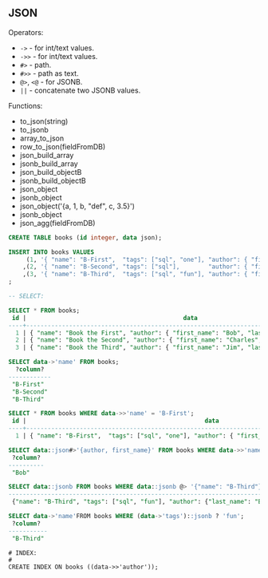 JSON
-

Operators:

* `->` - for int/text values.
* `->>` - for int/text values.
* `#>` - path.
* `#>>` - path as text.
* `@>`, `<@` - for JSONB.
* `||` - concatenate two JSONB values.

Functions:

* to_json(string)
* to_jsonb
* array_to_json
* row_to_json(fieldFromDB)
* json_build_array
* jsonb_build_array
* json_build_objectB
* jsonb_build_objectB
* json_object
* jsonb_object
* json_object('{a, 1, b, "def", c, 3.5}')
* jsonb_object
* json_agg(fieldFromDB)

````sql
CREATE TABLE books (id integer, data json);

INSERT INTO books VALUES
     (1, '{ "name": "B-First",  "tags": ["sql", "one"], "author": { "first_name": "Bob", "last_name": "White" } }')
    ,(2, '{ "name": "B-Second", "tags": ["sql"],        "author": { "first_name": "Charles", "last_name": "Xavier" } }')
    ,(3, '{ "name": "B-Third",  "tags": ["sql", "fun"], "author": { "first_name": "Jim", "last_name": "Brown" } }')
;
````

````sql
-- SELECT:

SELECT * FROM books;
 id |                                            data
----+---------------------------------------------------------------------------------------------
  1 | { "name": "Book the First", "author": { "first_name": "Bob", "last_name": "White" } }
  2 | { "name": "Book the Second", "author": { "first_name": "Charles", "last_name": "Xavier" } }
  3 | { "name": "Book the Third", "author": { "first_name": "Jim", "last_name": "Brown" } }

SELECT data->'name' FROM books;
  ?column?
------------
 "B-First"
 "B-Second"
 "B-Third"

SELECT * FROM books WHERE data->>'name' = 'B-First';
 id |                                                  data
----+---------------------------------------------------------------------------------------------------------
  1 | { "name": "B-First",  "tags": ["sql", "one"], "author": { "first_name": "Bob", "last_name": "White" } }

SELECT data::json#>'{author, first_name}' FROM books WHERE data->>'name' = 'B-First';
 ?column?
----------
 "Bob"

SELECT data::jsonb FROM books WHERE data::jsonb @> '{"name": "B-Third"}';
----------------------------------------------------------------------------------------------------
 {"name": "B-Third", "tags": ["sql", "fun"], "author": {"last_name": "Brown", "first_name": "Jim"}}

SELECT data->'name'FROM books WHERE (data->'tags')::jsonb ? 'fun';
 ?column?
-----------
 "B-Third"
````

````
# INDEX:
# 
CREATE INDEX ON books ((data->>'author'));
````
